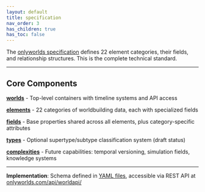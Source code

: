 ```yaml
---
layout: default
title: specification
nav_order: 3
has_children: true
has_toc: false
---
```


The [onlyworlds specification](https://github.com/OnlyWorlds/OnlyWorlds/tree/main/schema) defines 22 element categories, their fields, and relationship structures. This is the complete technical standard.

---

## Core Components

**[worlds](worlds)** - Top-level containers with timeline systems and API access

**[elements](element_categories/)** - 22 categories of worldbuilding data, each with specialized fields

**[fields](fields)** - Base properties shared across all elements, plus category-specific attributes

**[types](types)** - Optional supertype/subtype classification system (draft status)

**[complexities](complexities)** - Future capabilities: temporal versioning, simulation fields, knowledge systems

---

**Implementation**: Schema defined in [YAML files](https://github.com/OnlyWorlds/OnlyWorlds/tree/main/schema), accessible via REST API at [onlyworlds.com/api/worldapi/](https://www.onlyworlds.com/api/worldapi/)
